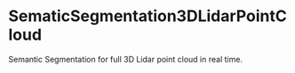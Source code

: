 # SematicSegmentation3DLidarPointCloud
Semantic Segmentation for full 3D Lidar point cloud in real time.
